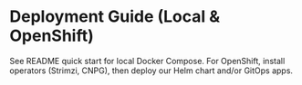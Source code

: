 # Deployment Guide (Local & OpenShift)
See README quick start for local Docker Compose. For OpenShift, install operators (Strimzi, CNPG), then deploy our Helm chart and/or GitOps apps.

